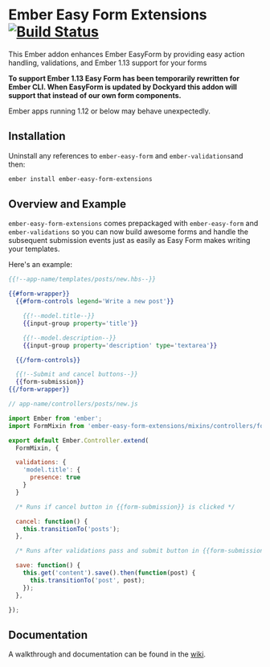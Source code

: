 Ember Easy Form Extensions [![Build Status](https://travis-ci.org/sir-dunxalot/ember-easy-form-extensions.svg?branch=master)](https://travis-ci.org/sir-dunxalot/ember-easy-form-extensions)
======

This Ember addon enhances Ember EasyForm by providing easy action handling, validations, and Ember 1.13 support for your forms

**To support Ember 1.13 Easy Form has been temporarily rewritten for Ember CLI. When EasyForm is updated by Dockyard this addon will support that instead of our own form components.**

Ember apps running 1.12 or below may behave unexpectedly.

## Installation

Uninstall any references to `ember-easy-form` and `ember-validations`and then:

```sh
ember install ember-easy-form-extensions
```

## Overview and Example

`ember-easy-form-extensions` comes prepackaged with `ember-easy-form` and `ember-validations` so you can now build awesome forms and handle the subsequent submission events just as easily as Easy Form makes writing your templates.

Here's an example:

```hbs
{{!--app-name/templates/posts/new.hbs--}}

{{#form-wrapper}}
  {{#form-controls legend='Write a new post'}}

    {{!--model.title--}}
    {{input-group property='title'}}

    {{!--model.description--}}
    {{input-group property='description' type='textarea'}}

  {{/form-controls}}

  {{!--Submit and cancel buttons--}}
  {{form-submission}}
{{/form-wrapper}}
```

```js
// app-name/controllers/posts/new.js

import Ember from 'ember';
import FormMixin from 'ember-easy-form-extensions/mixins/controllers/form';

export default Ember.Controller.extend(
  FormMixin, {

  validations: {
    'model.title': {
      presence: true
    }
  }

  /* Runs if cancel button in {{form-submission}} is clicked */

  cancel: function() {
    this.transitionTo('posts');
  },

  /* Runs after validations pass and submit button in {{form-submission}} is clicked */

  save: function() {
    this.get('content').save().then(function(post) {
      this.transitionTo('post', post);
    });
  },

});
```

## Documentation

A walkthrough and documentation can be found in the [wiki](https://github.com/sir-dunxalot/ember-easy-form-extensions/wiki).
